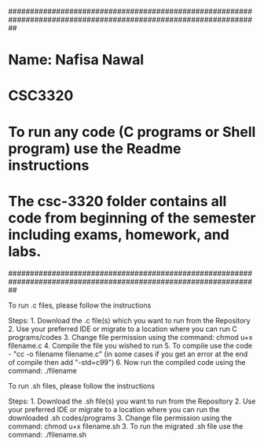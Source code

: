 ##################################################################################################################
# Name: Nafisa Nawal                                                                                             #
# CSC3320                                                                                                        #
# To run any code (C programs or Shell program) use the Readme instructions                                      #
# The csc-3320 folder contains all code from beginning of the semester including exams, homework, and labs.      #
##################################################################################################################

To run .c files, please follow the instructions

  Steps:
    1. Download the .c file(s) which you want to run from the Repository
    2. Use your preferred IDE or migrate to a location where you can run C programs/codes
    3. Change file permission using the command: chmod u+x filename.c
    4. Compile the file you wished to run
    5. To compile use the code - "cc -o filename filename.c" (in some cases if you get an error at the end of compile then add "-std=c99")
    6. Now run the compiled code using the command: ./filename
    
    
To run .sh files, please follow the instructions

  Steps:
    1. Download the .sh file(s) you want to run from the Repository
    2. Use your preferred IDE or migrate to a location where you can run the downloaded .sh codes/programs
    3. Change file permission using the command: chmod u+x filename.sh
    3. To run the migrated .sh file use the command: ./filename.sh
